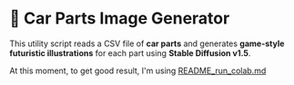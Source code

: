 # 🚗 Car Parts Image Generator

This utility script reads a CSV file of **car parts** and generates **game-style futuristic illustrations** for each part using **Stable Diffusion v1.5**.

At this moment, to get good result, I'm using [README_run_colab.md](./README_run_colab.md)